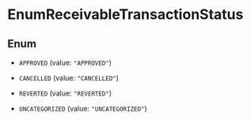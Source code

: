 

# EnumReceivableTransactionStatus

## Enum


* `APPROVED` (value: `"APPROVED"`)

* `CANCELLED` (value: `"CANCELLED"`)

* `REVERTED` (value: `"REVERTED"`)

* `UNCATEGORIZED` (value: `"UNCATEGORIZED"`)



